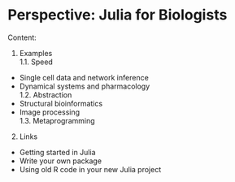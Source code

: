 # Perspective: Julia for Biologists

Content:


1. Examples\
1.1. Speed
* Single cell data and network inference
* Dynamical systems and pharmacology\
1.2. Abstraction
* Structural bioinformatics
* Image processing\
1.3. Metaprogramming
2. Links
* Getting started in Julia
* Write your own package
* Using old R code in your new Julia project
